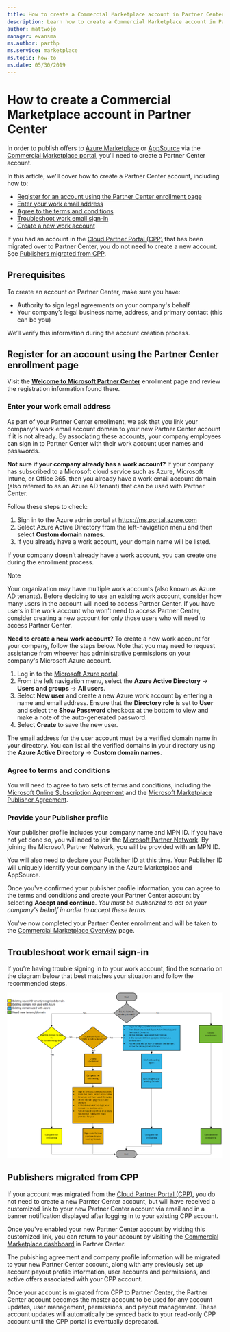 ```yaml
---
title: How to create a Commercial Marketplace account in Partner Center  
description: Learn how to create a Commercial Marketplace account in Partner Center. 
author: mattwojo
manager: evansma
ms.author: parthp 
ms.service: marketplace 
ms.topic: how-to
ms.date: 05/30/2019
---
```


# How to create a Commercial Marketplace account in Partner Center

In order to publish offers to [Azure Marketplace](https://azuremarketplace.microsoft.com/) or [AppSource](https://appsource.microsoft.com/) via the [Commercial Marketplace portal](https://partner.microsoft.com/dashboard/commercial-marketplace/offers), you'll need to create a Partner Center account.  

In this article, we'll cover how to create a Partner Center account, including how to: 

- [Register for an account using the Partner Center enrollment page](#register-for-an-account-using-the-partner-center-enrollment-page)
- [Enter your work email address](#enter-your-work-email-address)
- [Agree to the terms and conditions](#agree-to-terms-and-conditions) 
- [Troubleshoot work email sign-in](#troubleshoot-work-email-sign-in)
- [Create a new work account](#create-a-new-work-account)

If you had an account in the [Cloud Partner Portal (CPP)](https://cloudpartner.azure.com) that has been migrated over to Partner Center, you do not need to create a new account. See [Publishers migrated from CPP](#publishers-migrated-from-cpp). 

## Prerequisites

To create an account on Partner Center, make sure you have:

- Authority to sign legal agreements on your company's behalf
- Your company’s legal business name, address, and primary contact (this can be you)

We’ll verify this information during the account creation process.

## Register for an account using the Partner Center enrollment page 

Visit the [**Welcome to Microsoft Partner Center**](https://partner.microsoft.com/dashboard/account/v3/enrollment/introduction/azureisv) enrollment page and review the registration information found there.

### Enter your work email address

As part of your Partner Center enrollment, we ask that you link your company's work email account domain to your new Partner Center account if it is not already. By associating these accounts, your company employees can sign in to Partner Center with their work account user names and passwords.

**Not sure if your company already has a work account?**
If your company has subscribed to a Microsoft cloud service such as Azure, Microsoft Intune, or Office 365, then you already have a work email account domain (also referred to as an Azure AD tenant) that can be used with Partner Center.

Follow these steps to check:
1. Sign in to the Azure admin portal at https://ms.portal.azure.com
2. Select Azure Active Directory from the left-navigation menu and then select **Custom domain names**.
3. If you already have a work account, your domain name will be listed.

If your company doesn’t already have a work account, you can create one during the enrollment process.

> [!NOTE]
> Your organization may have multiple work accounts (also known as Azure AD tenants). Before deciding to use an existing work account, consider how many users in the account will need to access Partner Center. If you have users in the work account who won’t need to access Partner Center, consider creating a new account for only those users who will need to access Partner Center.
> 
> **Need to create a new work account?**
> To create a new work account for your company, follow the steps below. Note that you may need to request assistance from whoever has administrative permissions on your company's Microsoft Azure account.
> 
> 1. Log in to the [Microsoft Azure portal](https://ms.portal.azure.com).
> 2. From the left navigation menu, select the **Azure Active Directory** -> **Users and groups** -> **All users**.
> 3. Select **New user** and create a new Azure work account by entering a name and email address. Ensure that the **Directory role** is set to **User** and select the **Show Password** checkbox at the bottom to view and make a note of the auto-generated password.
> 4. Select **Create** to save the new user.
> 
> The email address for the user account must be a verified domain name in your directory. You can list all the verified domains in your directory using the **Azure Active Directory** -> **Custom domain names**.

### Agree to terms and conditions

You will need to agree to two sets of terms and conditions, including the [Microsoft Online Subscription Agreement](https://go.microsoft.com/fwlink/?LinkId=870457) and the [Microsoft Marketplace Publisher Agreement](https://go.microsoft.com/fwlink/?linkid=843476).


### Provide your Publisher profile

Your publisher profile includes your company name and MPN ID. If you have not yet done so, you will need to join the [Microsoft Partner Network](https://partner.microsoft.com/commercial). By joining the Microsoft Partner Network, you will be provided with an MPN ID. 

You will also need to declare your Publisher ID at this time. Your Publisher ID will uniquely identify your company in the Azure Marketplace and AppSource. 

Once you've confirmed your publisher profile information, you can agree to the terms and conditions and create your Partner Center account by selecting **Accept and continue**. *You must be authorized to act on your company's behalf in order to accept these terms.*

You've now completed your Partner Center enrollment and will be taken to the [Commercial Marketplace Overview](./commercial-marketplace-overview.md) page.

## Troubleshoot work email sign-in

If you’re having trouble signing in to your work account, find the scenario on the diagram below that best matches your situation and follow the recommended steps. 

![Diagram for troubleshooting work account sign-in](./media/onboarding-aad-flow.png)




## Publishers migrated from CPP

If your account was migrated from the [Cloud Partner Portal (CPP)](https://cloudpartner.azure.com), you do not need to create a new Parnter Center account, but will have received a customized link to your new Partner Center account via email and in a banner notification displayed after logging in to your existing CPP account.

Once you've enabled your new Partner Center account by visiting this customized link, you can return to your account by visiting the [Commercial Marketplace dashboard](https://partner.microsoft.com/dashboard/commercial-marketplace/) in Partner Center.

The pubishing agreement and company profile information will be migrated to your new Partner Center account, along with any previously set up account payout profile information, user accounts and permissions, and active offers associated with your CPP account. 

Once your account is migrated from CPP to Partner Center, the Partner Center account becomes the master account to be used for any account updates, user management, permissions, and payout management. These account updates will automatically be synced back to your read-only CPP account until the CPP portal is eventually deprecated. 

